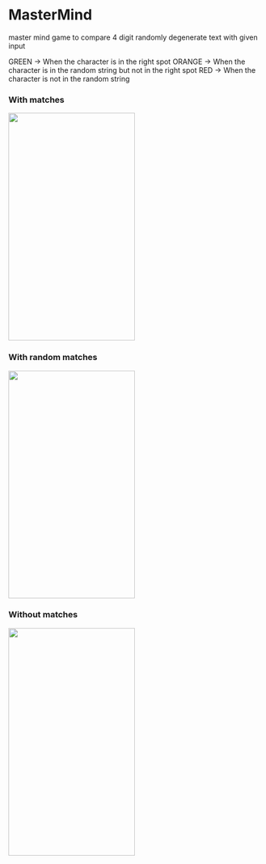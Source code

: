 # MasterMind
master mind game to compare 4 digit randomly degenerate text with given input

GREEN -> When the character is in the right spot ORANGE -> When the character is in the random string but not in the right spot RED -> When the character is not in the random string

### With matches

<img src="https://user-images.githubusercontent.com/13619590/90013605-37bba800-dcc3-11ea-9bae-44998d21ccdc.jpg" width="250" height="450">

### With random matches
<img src="https://user-images.githubusercontent.com/13619590/90013610-39856b80-dcc3-11ea-8ad4-51f0763c2126.jpg" width="250" height="450">

### Without matches
<img src="https://user-images.githubusercontent.com/13619590/90013611-39856b80-dcc3-11ea-9b73-b9165390c8e9.jpg" width="250" height="450">



